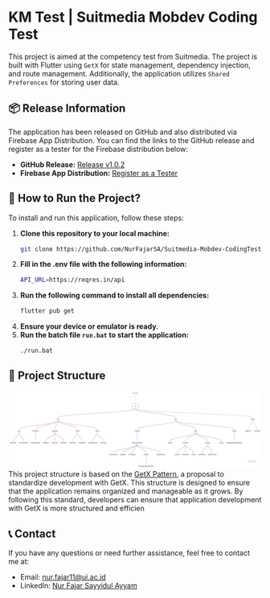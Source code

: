 # KM Test | Suitmedia Mobdev Coding Test

This project is aimed at the competency test from Suitmedia. The project is built with Flutter using `GetX` for state management, dependency injection, and route management. Additionally, the application utilizes `Shared Preferences` for storing user data.


## 📦 Release Information
The application has been released on GitHub and also distributed via Firebase App Distribution. You can find the links to the GitHub release and register as a tester for the Firebase distribution below:

- **GitHub Release:** [Release v1.0.2](https://github.com/NurFajarSA/Suitmedia-Mobdev-CodingTest/releases/tag/v1.0.2)
- **Firebase App Distribution:** [Register as a Tester](https://link-ke-firebase-app-distribution)

## 🚀 How to Run the Project?
To install and run this application, follow these steps:

1. **Clone this repository to your local machine:**
   ```sh
   git clone https://github.com/NurFajarSA/Suitmedia-Mobdev-CodingTest.git
   ```
2. **Fill in the .env file with the following information:**
    ```sh
    API_URL=https://reqres.in/api
    ```
3. **Run the following command to install all dependencies:**
    ```sh
    flutter pub get
    ```
4. **Ensure your device or emulator is ready.**
5. **Run the batch file `run.bat` to start the application:**
    ```sh
    ./run.bat
    ```


## 📂 Project Structure

![Project Structure](assets/GetX_Structure.jpg)
This project structure is based on the [GetX Pattern](https://github.com/kauemurakami/getx_pattern), a proposal to standardize development with GetX. This structure is designed to ensure that the application remains organized and manageable as it grows. By following this standard, developers can ensure that application development with GetX is more structured and efficien


## 📞 Contact
If you have any questions or need further assistance, feel free to contact me at:
- Email: [nur.fajar11@ui.ac.id](mailto:nur.fajar11@ui.ac.id)
- LinkedIn: [Nur Fajar Sayyidul Ayyam](https://www.linkedin.com/in/nfajarsa)